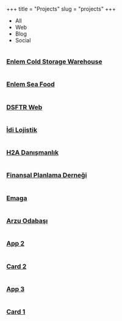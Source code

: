 +++
title = "Projects"
slug  = "projects" 
+++


<!-- ======= Portfolio Section ======= -->
<section class="portfolio">
<div class="container">
<div class="row">
<div class="col-lg-12">
      <ul id="portfolio-flters">
        <li data-filter="*" class="filter-active">All</li>
        <li data-filter=".filter-web">Web</li>
        <li data-filter=".filter-card">Blog</li>
        <li data-filter=".filter-app">Social</li>
      </ul>
</div>
</div>

<div class="row portfolio-container" data-aos="fade-up" data-aos-easing="ease-in-out" data-aos-duration="500">

<div class="col-lg-4 col-md-6 filter-web">
<div class="portfolio-item">
        <img src="/images/portfolio/enlemsen.jpg" class="img-fluid" alt="">
<div class="portfolio-info">
      <h3><a href="/images/portfolio/enlemsen.jpg" data-gall="portfolioGallery" class="venobox" title="Enlem Cold Storage Warehouse">Enlem Cold Storage Warehouse</a></h3>
<div>
        <a href="/images/portfolio/enlemsen.jpg" data-gall="portfolioGallery" class="venobox" title="Enlem Soğuk Hava"><i class="fas fa-plus"></i></a>
        <a href="/projects/enlem-cold-storage-warehouse" title="Enlem Cold Storage Warehouse"><i class="fas fa-link"></i></a>
</div>
</div>
</div>
</div>

<div class="col-lg-4 col-md-6 filter-web">
<div class="portfolio-item">
        <img src="/images/portfolio/enlemsf.jpg" class="img-fluid" alt="">
<div class="portfolio-info">
      <h3><a href="/images/portfolio/enlemsf.jpg" data-gall="portfolioGallery" class="venobox" title="Enlem Sea Food">Enlem Sea Food</a></h3>
<div>
        <a href="/images/portfolio/enlemsf.jpg" data-gall="portfolioGallery" class="venobox" title="Enlem Sea Food"><i class="fas fa-plus"></i></a>
        <a href="/projects/enlem-sea-food" title="Enlem Sea Food"><i class="fas fa-link"></i></a>
</div>
</div>
</div>
</div>


<div class="col-lg-4 col-md-6 filter-web">
<div class="portfolio-item">
        <img src="/images/portfolio/dsftr.jpg" class="img-fluid" alt="">
<div class="portfolio-info">
      <h3><a href="/images/portfolio/dsftr.jpg" data-gall="portfolioGallery" class="venobox" title="Darüşşafaka Physical Therapy and Rehabilitation Center">DSFTR Web</a></h3>
<div>
        <a href="/images/portfolio/dsftr.jpg" data-gall="portfolioGallery" class="venobox" title="Enlem Sea Food"><i class="fas fa-plus"></i></a>
        <a href="/projects/darussafaka-physical-therapy-rehabilitation-center" title="Darüşşafaka Physical Therapy and Rehabilitation Center"><i class="fas fa-link"></i></a>
</div>
</div>
</div>
</div>

<div class="col-lg-4 col-md-6 filter-web">
<div class="portfolio-item">
        <img src="/images/portfolio/idi.jpg" class="img-fluid" alt="">
<div class="portfolio-info">
      <h3><a href="/images/portfolio/idi.jpg" data-gall="portfolioGallery" class="venobox" title="İdi Lojistik">İdi Lojistik</a></h3>
<div>
        <a href="/images/portfolio/idi.jpg" data-gall="portfolioGallery" class="venobox" title="İdi Lojistik"><i class="fas fa-plus"></i></a>
        <a href="/projects/idi-lojistik" title="İdi Lojistik"><i class="fas fa-link"></i></a>
</div>
</div>
</div>
</div>

<div class="col-lg-4 col-md-6 filter-web">
<div class="portfolio-item">
        <img src="/images/portfolio/h2a.jpg" class="img-fluid" alt="">
<div class="portfolio-info">
      <h3><a href="/images/portfolio/h2a.jpg" data-gall="portfolioGallery" class="venobox" title="H2A">H2A Danışmanlık</a></h3>
<div>
        <a href="/images/portfolio/h2a.jpg" data-gall="portfolioGallery" class="venobox" title="H2A Danışmanlık"><i class="fas fa-plus"></i></a>
        <a href="/projects/h2a-danismanlik" title="H2A Danışmanlık"><i class="fas fa-link"></i></a>
</div>
</div>
</div>
</div>

<div class="col-lg-4 col-md-6 filter-web">
<div class="portfolio-item">
        <img src="/images/portfolio/fpdtr.jpg" class="img-fluid" alt="">
<div class="portfolio-info">
      <h3><a href="/images/portfolio/fpdtr.jpg" data-gall="portfolioGallery" class="venobox" title="FPD">Finansal Planlama Derneği</a></h3>
<div>
        <a href="/images/portfolio/fpdtr.jpg" data-gall="portfolioGallery" class="venobox" title="Finansal Planlama Derneği"><i class="fas fa-plus"></i></a>
        <a href="/projects/finansal-planlama-dernegi" title="Finansal Planlama Derneği"><i class="fas fa-link"></i></a>
</div>
</div>
</div>
</div>


<div class="col-lg-4 col-md-6 filter-web">
<div class="portfolio-item">
        <img src="/images/portfolio/emaga.jpg" class="img-fluid" alt="">
<div class="portfolio-info">
      <h3><a href="/images/portfolio/emaga.jpg" data-gall="portfolioGallery" class="venobox" title="Emaga">Emaga</a></h3>
<div>
        <a href="/images/portfolio/emaga.jpg" data-gall="portfolioGallery" class="venobox" title="Emaga"><i class="fas fa-plus"></i></a>
        <a href="/projects/emaga" title="Emaga"><i class="fas fa-link"></i></a>
</div>
</div>
</div>
</div>


<div class="col-lg-4 col-md-6 filter-web">
<div class="portfolio-item">
        <img src="/images/portfolio/arzu.jpg" class="img-fluid" alt="">
<div class="portfolio-info">
      <h3><a href="/images/portfolio/arzu.jpg" data-gall="portfolioGallery" class="venobox" title="Arzu Odabaşı">Arzu Odabaşı</a></h3>
<div>
        <a href="/images/portfolio/arzu.jpg" data-gall="portfolioGallery" class="venobox" title="Arzu Odabaşı"><i class="fas fa-plus"></i></a>
        <a href="/projects/arzu" title="Arzu Odabaşı"><i class="fas fa-link"></i></a>
</div>
</div>
</div>
</div>

<div class="col-lg-4 col-md-6 filter-app">
  <div class="portfolio-item">
    <img src="/assets/img/portfolio/portfolio-3.jpg" class="img-fluid" alt="">
    <div class="portfolio-info">
      <h3><a href="/assets/img/portfolio/portfolio-3.jpg" data-gall="portfolioGallery" class="venobox" title="App 2">App 2</a></h3>
      <div>
        <a href="/assets/img/portfolio/portfolio-3.jpg" data-gall="portfolioGallery" class="venobox" title="App 2"><i class="fas fa-plus"></i></a>
        <a href="darussafaka-physical-therapy-rehabilitation-center" title="Portfolio Details"><i class="fas fa-link"></i></a>
      </div>
    </div>
  </div>
</div>

<div class="col-lg-4 col-md-6 filter-card">
  <div class="portfolio-item">
    <img src="/assets/img/portfolio/portfolio-4.jpg" class="img-fluid" alt="">
    <div class="portfolio-info">
      <h3><a href="/assets/img/portfolio/portfolio-4.jpg" data-gall="portfolioGallery" class="venobox" title="Card 2">Card 2</a></h3>
      <div>
        <a href="/assets/img/portfolio/portfolio-4.jpg" data-gall="portfolioGallery" class="venobox" title="Card 2"><i class="fas fa-plus"></i></a>
        <a href="portfolio-details.html" title="Portfolio Details"><i class="fas fa-link"></i></a>
      </div>
    </div>
  </div>
</div>


<div class="col-lg-4 col-md-6 filter-app">
  <div class="portfolio-item">
    <img src="/assets/img/portfolio/portfolio-6.jpg" class="img-fluid" alt="">
    <div class="portfolio-info">
      <h3><a href="/assets/img/portfolio/portfolio-6.jpg" data-gall="portfolioGallery" class="venobox" title="App 3">App 3</a></h3>
      <div>
        <a href="/assets/img/portfolio/portfolio-6.jpg" data-gall="portfolioGallery" class="venobox" title="App 3"><i class="fas fa-plus"></i></a>
        <a href="portfolio-details.html" title="Portfolio Details"><i class="fas fa-link"></i></a>
      </div>
    </div>
  </div>
</div>

<div class="col-lg-4 col-md-6 filter-card">
  <div class="portfolio-item">
    <img src="/assets/img/portfolio/portfolio-7.jpg" class="img-fluid" alt="">
    <div class="portfolio-info">
      <h3><a href="/assets/img/portfolio/portfolio-7.jpg" data-gall="portfolioGallery" class="venobox" title="Card 1">Card 1</a></h3>
      <div>
        <a href="/assets/img/portfolio/portfolio-7.jpg" data-gall="portfolioGallery" class="venobox" title="Card 1"><i class="fas fa-plus"></i></a>
        <a href="portfolio-details.html" title="Portfolio Details"><i class="fas fa-link"></i></a>
      </div>
    </div>
  </div>
</div>


</div>

</div>
</section><!-- End Portfolio Section -->

